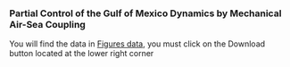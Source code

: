 ### Partial Control of the Gulf of Mexico Dynamics by Mechanical Air-Sea Coupling

You will find the data in [Figures data](Gulf_of_Mexico_Dynamics_Air_Sea_Coupling_figures_data.tar), you must click on the Download button located at the lower right corner

